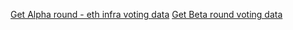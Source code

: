 [Get Alpha round - eth infra voting data](https://odc.oceanprotocol.com/asset/did:op:2a42c7b5aaab7c16f892d7b57d31bee65aa77c5e34f8c2ab8a907f004076159e)
[Get Beta round voting data](https://odc.oceanprotocol.com/asset/did:op:fae52359f6c0d1de9d71a94cf2729d9d07628367733975b8572db0f90ee29aed)
